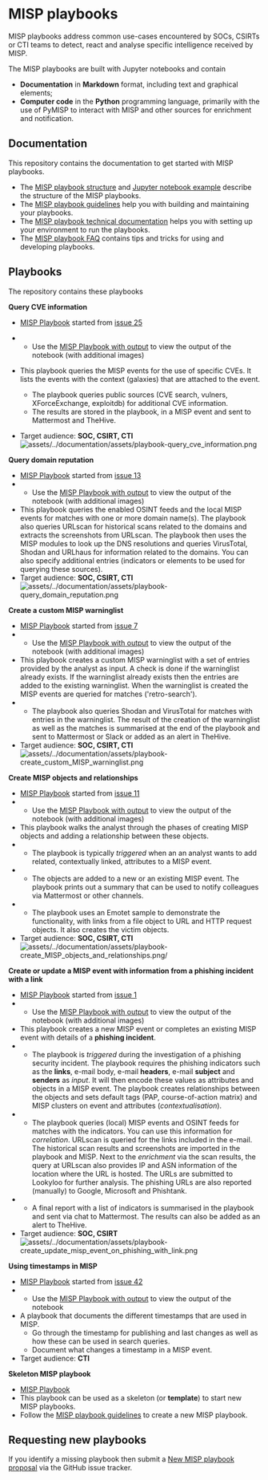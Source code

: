 # MISP playbooks

MISP playbooks address common use-cases encountered by SOCs, CSIRTs or CTI teams to detect, react and analyse specific intelligence received by MISP.

The MISP playbooks are built with Jupyter notebooks and contain
- **Documentation** in **Markdown** format, including text and graphical elements;
- **Computer code** in the **Python** programming language, primarily with the use of PyMISP to interact with MISP and other sources for enrichment and notification.

## Documentation

This repository contains the documentation to get started with MISP playbooks.

- The [MISP playbook structure](documentation/MISP%20playbook%20structure.md) and [Jupyter notebook example](documentation/MISP%20playbook.ipynb) describe the structure of the MISP playbooks.
- The [MISP playbook guidelines](documentation/MISP%20playbook%20guidelines.md) help you with building and maintaining your playbooks.
- The [MISP playbook technical documentation](documentation/MISP%20playbook%20technical%20documentation.md) helps you with setting up your environment to run the playbooks.
- The [MISP playbook FAQ](documentation/MISP%20playbook%20FAQ.md) contains tips and tricks for using and developing playbooks.

## Playbooks

The repository contains these playbooks

**Query CVE information**

- [MISP Playbook](misp-playbooks/pb_query_cve_information-with_output.ipynb) started from [issue 25](https://github.com/MISP/misp-playbooks/issues/25)
- - Use the [MISP Playbook with output](misp-playbooks/pb_query_cve_information-with_output.ipynb) to view the output of the notebook (with additional images)
- This playbook queries the MISP events for the use of specific CVEs. It lists the events with the context (galaxies) that are attached to the event.
  - The playbook queries public sources (CVE search, vulners, XForceExchange, exploitdb) for additional CVE information.
  - The results are stored in the playbook, in a MISP event and sent to Mattermost and TheHive.

- Target audience: **SOC, CSIRT, CTI**
![assets/../documentation/assets/playbook-query_cve_information.png](assets/../documentation/assets/playbook-query_cve_information.png)

**Query domain reputation**

- [MISP Playbook](misp-playbooks/pb_query_domain_reputation.ipynb) started from [issue 13](https://github.com/MISP/misp-playbooks/issues/13)
- - Use the [MISP Playbook with output](misp-playbooks/pb_query_domain_reputation-with_output.ipynb) to view the output of the notebook (with additional images)
-  This playbook queries the enabled OSINT feeds and the local MISP events for matches with one or more domain name(s).
The playbook also queries URLscan for historical scans related to the domains and extracts the screenshots from URLscan. The playbook then uses the MISP modules to look up the DNS resolutions and queries VirusTotal, Shodan and URLhaus for information related to the domains. You can also specify additional entries (indicators or elements to be used for querying these sources).
- Target audience: **SOC, CSIRT, CTI**
![assets/../documentation/assets/playbook-query_domain_reputation.png](assets/../documentation/assets/playbook-query_domain_reputation.png)

**Create a custom MISP warninglist**

- [MISP Playbook](misp-playbooks/pb_create_custom_MISP_warninglist.ipynb) started from [issue 7](https://github.com/MISP/misp-playbooks/issues/7)
- - Use the [MISP Playbook with output](misp-playbooks/pb_create_custom_MISP_warninglist-with_output.ipynb) to view the output of the notebook (with additional images)
-  This playbook creates a custom MISP warninglist with a set of entries provided by the analyst as input. A check is done if the warninglist already exists. If the warninglist already exists then the entries are added to the existing warninglist. When the warninglist is created the MISP events are queried for matches ('retro-search').
- - The playbook also queries Shodan and VirusTotal for matches with entries in the warninglist. The result of the creation of the warninglist as well as the matches is summarised at the end of the playbook and sent to Mattermost or Slack or added as an alert in TheHive.
- Target audience: **SOC, CSIRT, CTI**
![assets/../documentation/assets/playbook-create_custom_MISP_warninglist.png](assets/../documentation/assets/playbook-create_custom_MISP_warninglist.png)

**Create MISP objects and relationships**

- [MISP Playbook](misp-playbooks/pb_create_MISP_objects_and_relationship.ipynb) started from [issue 11](https://github.com/MISP/misp-playbooks/issues/11)
- - Use the [MISP Playbook with output](misp-playbooks/pb_create_MISP_objects_and_relationship-with_output.ipynb) to view the output of the notebook (with additional images)
- This playbook walks the analyst through the phases of creating MISP objects and adding a relationship between these objects. 
- - The playbook is typically *triggered* when an an analyst wants to add related, contextually linked, attributes to a MISP event.
- - The objects are added to a new or an existing MISP event. The playbook prints out a summary that can be used to notify colleagues via Mattermost or other channels.
- - The playbook uses an Emotet sample to demonstrate the functionality, with links from a file object to URL and HTTP request objects. It also creates the victim objects.
- Target audience: **SOC, CSIRT, CTI**
![assets/../documentation/assets/playbook-create_MISP_objects_and_relationships.png/](assets/../documentation/assets/playbook-create_MISP_objects_and_relationships.png)


**Create or update a MISP event with information from a phishing incident with a link**
- [MISP Playbook](misp-playbooks/pb_create_or_update_a_MISP_event_with_information_from_a_phishing_incident_with_a_link.ipynb) started from [issue 1](https://github.com/MISP/misp-playbooks/issues/1)
- - Use the [MISP Playbook with output](misp-playbooks/pb_create_or_update_a_MISP_event_with_information_from_a_phishing_incident_with_a_link-with_output.ipynb) to view the output of the notebook (with additional images)
- This playbook creates a new MISP event or completes an existing MISP event with details of a **phishing incident**.
- - The playbook is *triggered* during the investigation of a phishing security incident. The playbook requires the phishing indicators such as the **links**, e-mail body, e-mail **headers**, e-mail **subject** and **senders** as *input*. It will then encode these values as attributes and objects in a MISP event. The playbook creates relationships between the objects and sets default tags (PAP, course-of-action matrix) and MISP clusters on event and attributes (*contextualisation*).
- - The playbook queries (local) MISP events and OSINT feeds for matches with the indicators. You can use this information for *correlation*. URLscan is queried for the links included in the e-mail. The historical scan results and screenshots are imported in the playbook and MISP. Next to the *enrichment* via the scan results, the query at URLscan also provides IP and ASN information of the location where the URL is hosted. The URLs are submitted to Lookyloo for further analysis. The phishing URLs are also reported (manually) to Google, Microsoft and Phishtank. 
- - A final report with a list of indicators is summarised in the playbook and sent via chat to Mattermost. The results can also be added as an alert to TheHive.
- Target audience: **SOC, CSIRT**
![assets/../documentation/assets/playbook-create_update_misp_event_on_phishing_with_link.png](assets/../documentation/assets/playbook-create_update_misp_event_on_phishing_with_link.png)

**Using timestamps in MISP**
- [MISP Playbook](misp-playbooks/pb_using_timestamps_in_MISP.ipynb) started from [issue 42](https://github.com/MISP/misp-playbooks/issues/42)
- - Use the [MISP Playbook with output](misp-playbooks/pb_using_timestamps_in_MISP-with_output.ipynb) to view the output of the notebook
- A playbook that documents the different timestamps that are used in MISP.
  - Go through the timestamp for publishing and last changes as well as how these can be used in search queries.
  - Document what changes a timestamp in a MISP event.
- Target audience: **CTI**

**Skeleton MISP playbook**
- [MISP Playbook](misp-playbooks/pb_skeleton.ipynb)
- This playbook can be used as a skeleton (or **template**) to start new MISP playbooks.
- Follow the [MISP playbook guidelines](documentation/MISP%20playbook%20guidelines.md) to create a new MISP playbook.
  
## Requesting new playbooks

If you identify a missing playbook then submit a [New MISP playbook proposal](https://github.com/MISP/misp-playbooks/issues) via the GitHub issue tracker.
